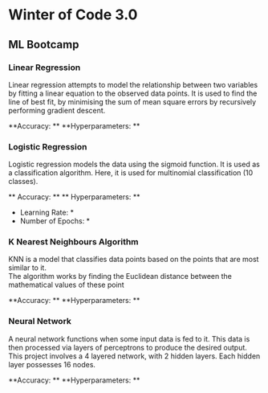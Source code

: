 
# Winter of Code 3.0

## ML Bootcamp

### Linear Regression

Linear regression attempts to model the relationship between two variables by fitting a linear equation to the observed data points.
It is used to find the line of best fit, by minimising the sum of mean square errors by recursively performing gradient descent.

**Accuracy: **
**Hyperparameters: **


### Logistic Regression

Logistic regression models the data using the sigmoid function. It is used as a classification algorithm. 
Here, it is used for multinomial classification (10 classes).

** Accuracy: **
** Hyperparameters: **
* Learning Rate: *
* Number of Epochs: *

### K Nearest Neighbours Algorithm

KNN is a model that classifies data points based on the points that are most similar to it.  
The algorithm works by finding the Euclidean distance between the mathematical values of these point

**Accuracy: **
**Hyperparameters: **


### Neural Network
 
A neural network functions when some input data is fed to it. 
This data is then processed via layers of perceptrons to produce the desired output.
This project involves a 4 layered network, with 2 hidden layers. Each hidden layer possesses 16 nodes.

**Accuracy: **
**Hyperparameters: **

